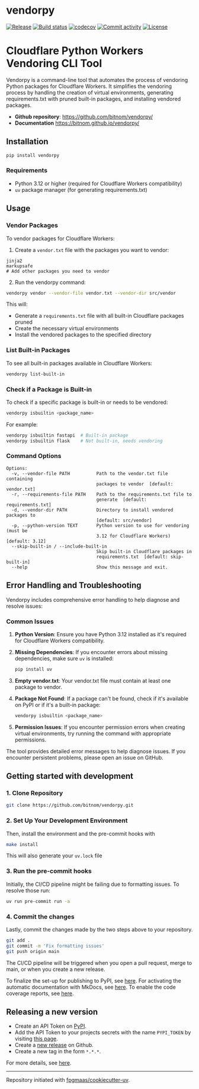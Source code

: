 # vendorpy

[![Release](https://img.shields.io/github/v/release/bitnom/vendorpy)](https://img.shields.io/github/v/release/bitnom/vendorpy)
[![Build status](https://img.shields.io/github/actions/workflow/status/bitnom/vendorpy/main.yml?branch=main)](https://github.com/bitnom/vendorpy/actions/workflows/main.yml?query=branch%3Amain)
[![codecov](https://codecov.io/gh/bitnom/vendorpy/branch/main/graph/badge.svg)](https://codecov.io/gh/bitnom/vendorpy)
[![Commit activity](https://img.shields.io/github/commit-activity/m/bitnom/vendorpy)](https://img.shields.io/github/commit-activity/m/bitnom/vendorpy)
[![License](https://img.shields.io/github/license/bitnom/vendorpy)](https://img.shields.io/github/license/bitnom/vendorpy)

# Cloudflare Python Workers Vendoring CLI Tool

Vendorpy is a command-line tool that automates the process of vendoring Python packages for Cloudflare Workers. It simplifies the vendoring process by handling the creation of virtual environments, generating requirements.txt with pruned built-in packages, and installing vendored packages.

- **Github repository**: <https://github.com/bitnom/vendorpy/>
- **Documentation** <https://bitnom.github.io/vendorpy/>

## Installation

```bash
pip install vendorpy
```

### Requirements

- Python 3.12 or higher (required for Cloudflare Workers compatibility)
- `uv` package manager (for generating requirements.txt)

## Usage

### Vendor Packages

To vendor packages for Cloudflare Workers:

1. Create a `vendor.txt` file with the packages you want to vendor:

```
jinja2
markupsafe
# Add other packages you need to vendor
```

2. Run the vendorpy command:

```bash
vendorpy vendor --vendor-file vendor.txt --vendor-dir src/vendor
```

This will:
- Generate a `requirements.txt` file with all built-in Cloudflare packages pruned
- Create the necessary virtual environments
- Install the vendored packages to the specified directory

### List Built-in Packages

To see all built-in packages available in Cloudflare Workers:

```bash
vendorpy list-built-in
```

### Check if a Package is Built-in

To check if a specific package is built-in or needs to be vendored:

```bash
vendorpy isbuiltin <package_name>
```

For example:

```bash
vendorpy isbuiltin fastapi  # Built-in package
vendorpy isbuiltin flask    # Not built-in, needs vendoring
```

### Command Options

```
Options:
  -v, --vendor-file PATH          Path to the vendor.txt file containing
                                  packages to vendor  [default: vendor.txt]
  -r, --requirements-file PATH    Path to the requirements.txt file to
                                  generate  [default: requirements.txt]
  -d, --vendor-dir PATH           Directory to install vendored packages to
                                  [default: src/vendor]
  -p, --python-version TEXT       Python version to use for vendoring (must be
                                  3.12 for Cloudflare Workers)  [default: 3.12]
  --skip-built-in / --include-built-in
                                  Skip built-in Cloudflare packages in
                                  requirements.txt  [default: skip-built-in]
  --help                          Show this message and exit.
```

## Error Handling and Troubleshooting

Vendorpy includes comprehensive error handling to help diagnose and resolve issues:

### Common Issues

1. **Python Version**: Ensure you have Python 3.12 installed as it's required for Cloudflare Workers compatibility.

2. **Missing Dependencies**: If you encounter errors about missing dependencies, make sure `uv` is installed:
   ```bash
   pip install uv
   ```

3. **Empty vendor.txt**: Your vendor.txt file must contain at least one package to vendor.

4. **Package Not Found**: If a package can't be found, check if it's available on PyPI or if it's a built-in package:
   ```bash
   vendorpy isbuiltin <package_name>
   ```

5. **Permission Issues**: If you encounter permission errors when creating virtual environments, try running the command with appropriate permissions.

The tool provides detailed error messages to help diagnose issues. If you encounter persistent problems, please open an issue on GitHub.

## Getting started with development

### 1. Clone Repository

```bash
git clone https://github.com/bitnom/vendorpy.git
```

### 2. Set Up Your Development Environment

Then, install the environment and the pre-commit hooks with

```bash
make install
```

This will also generate your `uv.lock` file

### 3. Run the pre-commit hooks

Initially, the CI/CD pipeline might be failing due to formatting issues. To resolve those run:

```bash
uv run pre-commit run -a
```

### 4. Commit the changes

Lastly, commit the changes made by the two steps above to your repository.

```bash
git add .
git commit -m 'Fix formatting issues'
git push origin main
```

The CI/CD pipeline will be triggered when you open a pull request, merge to main, or when you create a new release.

To finalize the set-up for publishing to PyPI, see [here](https://fpgmaas.github.io/cookiecutter-uv/features/publishing/#set-up-for-pypi).
For activating the automatic documentation with MkDocs, see [here](https://fpgmaas.github.io/cookiecutter-uv/features/mkdocs/#enabling-the-documentation-on-github).
To enable the code coverage reports, see [here](https://fpgmaas.github.io/cookiecutter-uv/features/codecov/).

## Releasing a new version

- Create an API Token on [PyPI](https://pypi.org/).
- Add the API Token to your projects secrets with the name `PYPI_TOKEN` by visiting [this page](https://github.com/bitnom/vendorpy/settings/secrets/actions/new).
- Create a [new release](https://github.com/bitnom/vendorpy/releases/new) on Github.
- Create a new tag in the form `*.*.*`.

For more details, see [here](https://fpgmaas.github.io/cookiecutter-uv/features/cicd/#how-to-trigger-a-release).

---

Repository initiated with [fpgmaas/cookiecutter-uv](https://github.com/fpgmaas/cookiecutter-uv).
